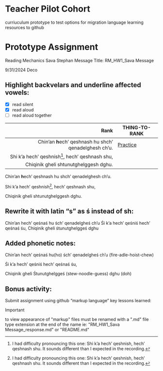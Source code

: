# Teacher Pilot Cohort
curriuculum prototype to test options for migration language learning resources to github

# Prototype Assignment
Reading Mechanics Sava Stephan Message			Title: RM_HW1_Sava Message

9/31/2024
Deco


## Highlight backvelars and underline affected vowels:
- [x] read silent
- [x] read aloud
- [ ] read aloud together

| Rank | THING-TO-RANK |
|-----:|---------------|
|     Chin’an **h**ech’ qeshnash hu shch’ qenadelghesh ch’u.| [Practice](https://drive.google.com/file/d/11-waxiTqPSuBOzZptMAVkY1CW5jQl4le/view?usp=drive_link) |
|     Shi k’a hech’ qeshnish[^1], hech’ qeshnash shu,|               |
|     Chiqinik gheli shtunutghelggesh dghu.|               |

Chin’an **h**ech’ qeshnash hu shch’ qenadelghesh ch’u.
 
Shi k’a hech’ qeshnish[^1], hech’ qeshnash shu,

Chiqinik gheli shtunutghelggesh dghu.

[^1]:I had difficulty pronouncing this one:
Shi k’a hech’ qeshnish, hech’ qeshnash shu.
It sounds different than I expected in the recording.


## Rewrite it with latin “s” as ś instead of sh:

Chin’an hech’ qeśnaś hu śch’ qenadelgheś ch’u
Śi k’a hech’ qeśniś hech’ qeśnaś śu,
Chiqinik gheli śtunutghelggeś dghu


## Added phonetic notes:

Chin’an hech’ qeśnaś hu(ho) 
śch’ qenadelgheś ch’u (fire-adle-hoist-chew)

Śi k’a hech’ qeśniś
hech’ qeśnaś śu,

Chiqinik gheli 
Śtunutghelggeś (stew-noodle-guess) dghu (doh)

## Bonus activity:
Submit assignment using github “markup language”
key lessons learned:

> [!IMPORTANT]
> to view appearance of "markup" files must be renamed with a ".md" file type extension at the end of the name
> ie: "RM_HW1_Sava Message_response.md" or "README.md"


